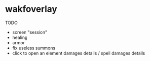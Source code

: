 # wakfoverlay

TODO
- screen "session"
- healing
- armor
- fix useless summons
- click to open an element damages details / spell damages details
